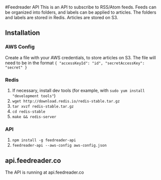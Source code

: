 #Feedreader API
This is an API to subscribe to RSS/Atom feeds. Feeds can be organized into folders, and labels can be applied to articles. The folders and labels are stored in Redis. Articles are stored on S3.

## Installation
### AWS Config
Create a file with your AWS credentials, to store articles on S3. The file will need to be in the format `{ "accessKeyId": "id", "secretAccessKey": "secret" }`

### Redis
1. If necessary, install dev tools (for example, with `sudo yum install "development tools"`)
2. `wget http://download.redis.io/redis-stable.tar.gz`
3. `tar xvzf redis-stable.tar.gz`
4. `cd redis-stable`
5. `make && redis-server`

### API
1. `npm install -g feedreader-api`
2. `feedreader-api --aws-config aws-config.json`

## api.feedreader.co
The API is running at api.feedreader.co
